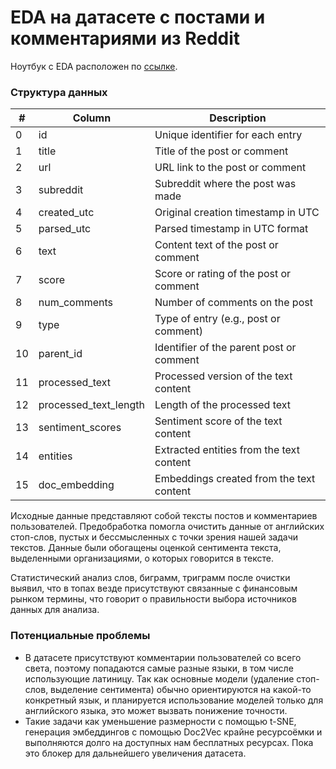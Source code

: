# EDA на датасете с постами и комментариями из Reddit

Ноутбук с EDA расположен по [ссылке](https://github.com/AlexIvlev/analytics_platform/blob/feature/reddit_parser/notebooks/eda/YP_2024_Reddit_dataset_EDA.ipynb).
### Структура данных

| #  | Column                | Description                    |
|----|------------------------|--------------------------------|
| 0  | id                    | Unique identifier for each entry |
| 1  | title                 | Title of the post or comment   |
| 2  | url                   | URL link to the post or comment |
| 3  | subreddit             | Subreddit where the post was made |
| 4  | created_utc           | Original creation timestamp in UTC |
| 5  | parsed_utc            | Parsed timestamp in UTC format |
| 6  | text                  | Content text of the post or comment |
| 7  | score                 | Score or rating of the post or comment |
| 8  | num_comments          | Number of comments on the post |
| 9  | type                  | Type of entry (e.g., post or comment) |
| 10 | parent_id             | Identifier of the parent post or comment |
| 11 | processed_text        | Processed version of the text content |
| 12 | processed_text_length | Length of the processed text |
| 13 | sentiment_scores      | Sentiment score of the text content |
| 14 | entities              | Extracted entities from the text content |
| 15 | doc_embedding         | Embeddings created from the text content |

Исходные данные представляют собой тексты постов и комментариев пользователей. Предобработка помогла очистить данные от английских стоп-слов, пустых и бессмысленных с точки зрения нашей задачи текстов.
Данные были обогащены оценкой сентимента текста, выделенными организациями, о которых говорится в тексте.

Статистический анализ слов, биграмм, триграмм после очистки выявил, что в топах везде присутствуют связанные с финансовым рынком термины, что говорит о правильности выбора источников данных для анализа.



### Потенциальные проблемы
* В датасете присутствуют комментарии пользователей со всего света, поэтому попадаются самые разные языки, в том числе использующие латиницу. Так как основные модели (удаление стоп-слов, выделение сентимента) обычно ориентируются на какой-то конкретный язык, и планируется использование моделей только для английского языка, это может вызвать понижение точности.
* Такие задачи как уменьшение размерности с помощью t-SNE, генерация эмбеддингов с помощью Doc2Vec крайне ресурсоёмки и выполняются долго на доступных нам бесплатных ресурсах. Пока это блокер для дальнейшего увеличения датасета.
